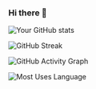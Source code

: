### Hi there 👋

<!--
**Shaid1998/Shaid1998** is a ✨ _special_ ✨ repository because its `README.md` (this file) appears on your GitHub profile.

Here are some ideas to get you started:

- 🔭 I’m currently working on ...
- 🌱 I’m currently learning ...
- 👯 I’m looking to collaborate on ...
- 🤔 I’m looking for help with ...
- 💬 Ask me about ...
- 📫 How to reach me: ...
- 😄 Pronouns: ...
- ⚡ Fun fact: ...
-->
![Your GitHub stats](https://github-readme-stats.vercel.app/api?username=Shaid1998&show_icons=true&theme=radical)

![GitHub Streak](https://streak-stats.demolab.com?user=Shaid1998&theme=radical)

![GitHub Activity Graph](https://github-readme-activity-graph.vercel.app/graph?username=Shaid1998&theme=react-dark)

![Most Uses Language](https://github-readme-stats.vercel.app/api/top-langs?username=Shaid1998&show_icons=true&locale=en&layout=compact)



